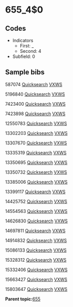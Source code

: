 # 655\_4$0

## Codes

-   Indicators
    -   First: \_
    -   Second: 4
-   Subfield: 0

## Sample bibs

587074 [Quicksearch](https://search.library.yale.edu/catalog/587074) [VXWS](http://prodorbis.library.yale.edu:7014/vxws/GetHoldingsService?bibId=587074)

5196840 [Quicksearch](https://search.library.yale.edu/catalog/5196840) [VXWS](http://prodorbis.library.yale.edu:7014/vxws/GetHoldingsService?bibId=5196840)

7423400 [Quicksearch](https://search.library.yale.edu/catalog/7423400) [VXWS](http://prodorbis.library.yale.edu:7014/vxws/GetHoldingsService?bibId=7423400)

7423898 [Quicksearch](https://search.library.yale.edu/catalog/7423898) [VXWS](http://prodorbis.library.yale.edu:7014/vxws/GetHoldingsService?bibId=7423898)

12550783 [Quicksearch](https://search.library.yale.edu/catalog/12550783) [VXWS](http://prodorbis.library.yale.edu:7014/vxws/GetHoldingsService?bibId=12550783)

13302203 [Quicksearch](https://search.library.yale.edu/catalog/13302203) [VXWS](http://prodorbis.library.yale.edu:7014/vxws/GetHoldingsService?bibId=13302203)

13307670 [Quicksearch](https://search.library.yale.edu/catalog/13307670) [VXWS](http://prodorbis.library.yale.edu:7014/vxws/GetHoldingsService?bibId=13307670)

13335319 [Quicksearch](https://search.library.yale.edu/catalog/13335319) [VXWS](http://prodorbis.library.yale.edu:7014/vxws/GetHoldingsService?bibId=13335319)

13350695 [Quicksearch](https://search.library.yale.edu/catalog/13350695) [VXWS](http://prodorbis.library.yale.edu:7014/vxws/GetHoldingsService?bibId=13350695)

13350732 [Quicksearch](https://search.library.yale.edu/catalog/13350732) [VXWS](http://prodorbis.library.yale.edu:7014/vxws/GetHoldingsService?bibId=13350732)

13385006 [Quicksearch](https://search.library.yale.edu/catalog/13385006) [VXWS](http://prodorbis.library.yale.edu:7014/vxws/GetHoldingsService?bibId=13385006)

13399117 [Quicksearch](https://search.library.yale.edu/catalog/13399117) [VXWS](http://prodorbis.library.yale.edu:7014/vxws/GetHoldingsService?bibId=13399117)

14425752 [Quicksearch](https://search.library.yale.edu/catalog/14425752) [VXWS](http://prodorbis.library.yale.edu:7014/vxws/GetHoldingsService?bibId=14425752)

14554563 [Quicksearch](https://search.library.yale.edu/catalog/14554563) [VXWS](http://prodorbis.library.yale.edu:7014/vxws/GetHoldingsService?bibId=14554563)

14626830 [Quicksearch](https://search.library.yale.edu/catalog/14626830) [VXWS](http://prodorbis.library.yale.edu:7014/vxws/GetHoldingsService?bibId=14626830)

14697811 [Quicksearch](https://search.library.yale.edu/catalog/14697811) [VXWS](http://prodorbis.library.yale.edu:7014/vxws/GetHoldingsService?bibId=14697811)

14914832 [Quicksearch](https://search.library.yale.edu/catalog/14914832) [VXWS](http://prodorbis.library.yale.edu:7014/vxws/GetHoldingsService?bibId=14914832)

15086133 [Quicksearch](https://search.library.yale.edu/catalog/15086133) [VXWS](http://prodorbis.library.yale.edu:7014/vxws/GetHoldingsService?bibId=15086133)

15328312 [Quicksearch](https://search.library.yale.edu/catalog/15328312) [VXWS](http://prodorbis.library.yale.edu:7014/vxws/GetHoldingsService?bibId=15328312)

15332406 [Quicksearch](https://search.library.yale.edu/catalog/15332406) [VXWS](http://prodorbis.library.yale.edu:7014/vxws/GetHoldingsService?bibId=15332406)

15663427 [Quicksearch](https://search.library.yale.edu/catalog/15663427) [VXWS](http://prodorbis.library.yale.edu:7014/vxws/GetHoldingsService?bibId=15663427)

15803647 [Quicksearch](https://search.library.yale.edu/catalog/15803647) [VXWS](http://prodorbis.library.yale.edu:7014/vxws/GetHoldingsService?bibId=15803647)

**Parent topic:**[655](../../tags/655/655.md)

